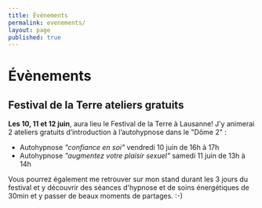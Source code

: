 ```yaml
---
title: Évènements
permalink: evenements/
layout: page
published: true
---
```


# Évènements

## Festival de la Terre ateliers gratuits

**<i class="fa fa-calendar"></i> Les 10, 11 et 12 juin**, aura lieu le Festival de la Terre à Lausanne! J’y animerai 2 ateliers gratuits d’introduction à l’autohypnose dans le "Dôme 2" :

- Autohypnose *"confiance en soi"* vendredi 10 juin de 16h à 17h
- Autohypnose *"augmentez votre plaisir sexuel"* samedi 11 juin de 13h à 14h

Vous pourrez également me retrouver sur mon stand durant les 3 jours du festival et y découvrir des séances d'hypnose et de soins énergétiques de 30min et y passer de beaux moments de partages. :-)
